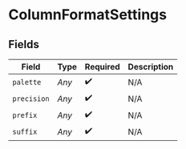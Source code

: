 # ColumnFormatSettings


## Fields

| Field              | Type               | Required           | Description        |
| ------------------ | ------------------ | ------------------ | ------------------ |
| `palette`          | *Any*              | :heavy_check_mark: | N/A                |
| `precision`        | *Any*              | :heavy_check_mark: | N/A                |
| `prefix`           | *Any*              | :heavy_check_mark: | N/A                |
| `suffix`           | *Any*              | :heavy_check_mark: | N/A                |